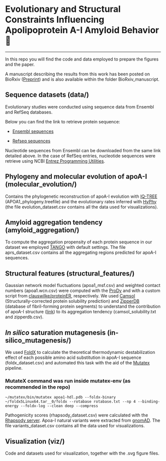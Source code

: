 # Evolutionary and Structural Constraints Influencing Apolipoprotein A-I Amyloid Behavior :page_facing_up:
---

In this repo you will find the code and data employed to prepare the figures and the paper.

A manuscript describing the results from this work has been posted on BioRxiv ([Preprint](https://doi.org/10.1101/2020.09.18.304337)) and is also available within the folder BioRxiv_manuscript.

## Sequence datasets (data/)

Evolutionary studies were conducted using sequence data from Ensembl and RefSeq databases.

Below you can find the link to retrieve protein sequence: 

- [Ensembl sequences](https://www.ensembl.org/Homo_sapiens/Gene/Compara_Ortholog?db=core;g=ENSG00000118137;r=11:116835751-116837950)

- [Refseq sequences](https://www.ncbi.nlm.nih.gov/gene/335/ortholog/?scope=7776)

Nucleotide sequences from Ensembl can be downloaded from the same link detailed above. In the case of RefSeq entries, nucleotide sequences were retrieve using NCBI [Entrez Programming Utilities](https://www.ncbi.nlm.nih.gov/books/NBK25501/).

## Phylogeny and molecular evolution of apoA-I (molecular_evolution/)

Contains the phylogenetic reconstruction of apoA-I evolution with [IQ-TREE](http://www.iqtree.org/) (APOA1_phylogeny.treefile) and the evolutionary rates inferred with [HyPhy](http://www.hyphy.org/) (the file evolution_dataset.csv contains all the data used for visualizations).

## Amyloid aggregation tendency (amyloid_aggregation/)

To compute the aggregation propensity of each protein sequence in our dataset we employed [TANGO](http://tango.crg.es/) with default settings. The file aprs_dataset.csv contains all the aggregating regions predicted for apoA-I sequences.

## Structural features (structural_features/)

Gaussian network model fluctuations (apoa1_msf.csv) and weighted contact numbers (apoa1.wcn.csv) were computed with the [ProDy](http://prody.csb.pitt.edu/) and with a custom script from  [clauswilke/proteinER](https://github.com/clauswilke/proteinER/), respectively. We used [Camsol](http://www-vendruscolo.ch.cam.ac.uk/camsolmethod.html) (Structurally-corrected protein solubility prediction) and [ZipperDB](https://services.mbi.ucla.edu/zipperdb/) (database of fibril-forming protein segments) to understand the contribution of apoA-I structure ([link](https://homepages.uc.edu/~davidswm/structures.html)) to its aggregation tendency (camsol_solubility.txt and zipperdb.csv).

## *In silico* saturation mutagenesis (in-silico_mutagenesis/)

We used [FoldX](http://foldxsuite.crg.eu/) to calculate the theoretical thermodynamic destabilization effect of each possible amino acid substitution in apoA-I sequence (foldx_dataset.csv) and automated this task with the aid of the [Mutatex](https://github.com/ELELAB/mutatex) pipeline. 

### MutateX command was run inside mutatex-env (as recommended in the repo)
`~/mutatex/bin/mutatex apoa1-hdl.pdb --foldx-binary ~/foldx5Linux64.tar__0/foldx --rotabase rotabase.txt --np 4 --binding-energy --foldx-log --clean deep --compress`

Pathogenicity scores (rhapsody_dataset.csv) were calculated with the [Rhapsody server](http://rhapsody.csb.pitt.edu/). Apoa-I natural variants were extracted from [gnomAD](https://gnomad.broadinstitute.org/). The file variants_dataset.csv contains all the data used for visualizations.

## Visualization (viz/)

Code and datasets used for visualization, together with the .svg figure files.

